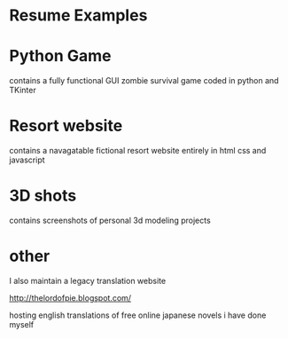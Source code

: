 # Resume Examples

# Python Game 
contains a fully functional GUI zombie survival game coded in python and TKinter

# Resort website
contains a navagatable fictional resort website entirely in html css and javascript

# 3D shots
contains screenshots of personal 3d modeling projects 

# other
I also maintain a legacy translation website

http://thelordofpie.blogspot.com/

hosting english translations of free online japanese novels i have done myself
